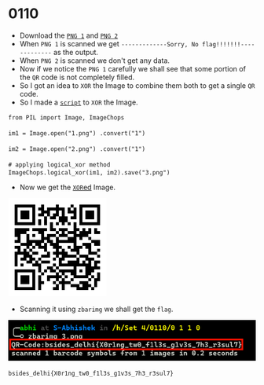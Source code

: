 # 0110

- Download the [`PNG 1`](https://github.com/a3X3k/RoadMap/blob/main/Set%204/0110/0%201%201%200/1.png) and [`PNG 2`](https://github.com/a3X3k/RoadMap/blob/main/Set%204/0110/0%201%201%200/2.png)
- When `PNG 1` is scanned we get `-------------Sorry, No flag!!!!!!!-------------` as the output.
- When `PNG 2` is scanned we don't get any data.
- Now if we notice the `PNG 1` carefully we shall see that some portion of the `QR` code is not completely filled.
- So I got an idea to `XOR` the Image to combine them both to get a single `QR` code.
- So I made a [`script`](https://github.com/a3X3k/RoadMap/blob/main/Set%204/0110/0%201%201%200/1.py) to `XOR` the Image.

```
from PIL import Image, ImageChops

im1 = Image.open("1.png") .convert("1")

im2 = Image.open("2.png") .convert("1")
     
# applying logical_xor method 
ImageChops.logical_xor(im1, im2).save("3.png")
```

- Now we get the [`XOR`ed](https://github.com/a3X3k/RoadMap/blob/main/Set%204/0110/0%201%201%200/3.png) Image.

![](https://github.com/a3X3k/RoadMap/blob/main/Set%204/0110/0%201%201%200/3.png?raw=true)

- Scanning it using `zbarimg` we shall get the `flag`.

![](https://github.com/a3X3k/RoadMap/blob/main/Set%204/0110/0%201%201%200/4.png?raw=true)

```
bsides_delhi{X0r1ng_tw0_f1l3s_g1v3s_7h3_r3sul7}
```


